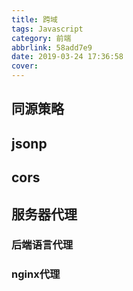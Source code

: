 ```yaml
---
title: 跨域
tags: Javascript
category: 前端
abbrlink: 58add7e9
date: 2019-03-24 17:36:58
cover:
---
```


## 同源策略

## jsonp

## cors

## 服务器代理

### 后端语言代理

### nginx代理



